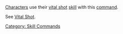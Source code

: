 [Characters](:Category:_Characters "wikilink") use their [vital
shot](Vital_Shot "wikilink") [skill](:Category:_Skills "wikilink") with
this [command](:Category:_Commands "wikilink").

See [Vital Shot](Vital_Shot "wikilink").

[Category: Skill Commands](Category:_Skill_Commands "wikilink")
